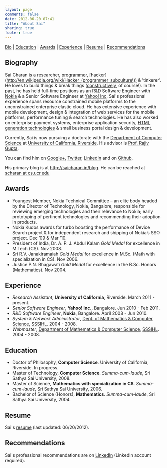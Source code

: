 ```yaml
---
layout: page
comments: false
date: 2012-06-20 07:41
title: "About Sai"
sharing: true
footer: true
---
```


[Bio](#bio) | [Education](#ed) | [Awards](#awards) | [Experience](#exp) | [Resume](#resume) | [Recommendations](#reco)

<a name="bio">Biography</a> 
------------

Sai Charan is a researcher, [programmer](http://www.paulgraham.com/head.html), [hacker](http://en.wikipedia.org/wiki/Hacker_(programmer_subculture\)) & 'tinkerer'. He loves to build things &amp; break things ([constructively](http://www.paulgraham.com/gh.html), of course!). In the past, he has held full-time positions as an R&amp;D Software Engineer with [Nokia](http://www.nokia.com/) &amp; a Senior Software Engineer at [Yahoo! Inc](http://smallbusiness.yahoo.com/). Sai's professional experience spans resource constrained mobile platforms to the unconstrained enterprise elastic cloud. He has extensive experience with mobile development, design &amp; integration of web services for the mobile platforms, performance tuning &amp; search technologies. He has also worked on enterprise payment systems, enterprise application security, [HTML generation technologies](http://en.wikipedia.org/wiki/RTML) &amp; small business portal design &amp; development.

Currently, Sai is now pursuing a doctorate with the <a href="http://www.cs.ucr.edu/index.php">Department of Computer Science</a> at <a href="http://www.ucr.edu">University of California, Riverside</a>. His advisor is <a href="http://www.cs.ucr.edu/~gupta/">Prof. Rajiv Gupta</a>.

You can find him on <a rel="me" href="https://plus.google.com/111168674571731850317">Google+</a>, <a title="Twitter" target="_blank" href="https://twitter.com/scharan">Twitter</a>, <a title="LinkedIn profile" target="_blank" href="http://www.linkedin.com/in/scharan">LinkedIn</a> and on <a title="Github" target="_blank" href="https://github.com/scharan">Github</a>.

His primary blog is at <a href="http://saicharan.in/blog">http://saicharan.in/blog</a>. He can be reached at <a title="e-mail Sai Charan" target="_self" href="mailto:scharan-nospam-cs.ucr.edu">scharan  at cs.ucr.edu</a>

<a name="awards">Awards</a> 
------------
+ Youngest Member, Nokia Technical Committee – an elite body headed by the Director of Technology, Nokia, Bangalore, responsible for reviewing emerging technologies and their relevance to Nokia; early prototyping of pertinent technologies and recommending their adoption in products.
+ Nokia Kudos awards for turbo boosting the performance of Device Search project & for independent research and shipping of Nokia’s SSO project. Dec ’09 & Mar ’10.
+ President of India, Dr. A. P. J. Abdul Kalam _Gold Medal_ for excellence in M.Tech (CS). Nov 2008.
+ Sri R.V. Janakiramaiah _Gold Medal_ for excellence in M.Sc. (Math with specialization in CS). Nov 2006.
+ Justice P.N. Bhagawati _Gold Medal_ for excellence in the B.Sc. Honors (Mathematics). Nov 2004.

<a name="exp">Experience</a>
---------
+ _Research Assistant_, **University of California**, Riverside. March 2011 - present.
+ _Senior Software Engineer_, **Yahoo! Inc.**, Bangalore. Jun 2010 - Feb 2011.
+ _R&amp;D Software Engineer_, **Nokia**, Bangalore. April 2008 - Jun 2010.
+ _System &amp; Network Administrator_, [Dept. of Mathematics &amp; Computer Science](http://sssihl.edu.in/dnn/Campuses/PrasanthiNilayamCampus/Departments/DepartmentofMathematicsAndComputerScience/Overview/tabid/262/Default.aspx), [SSSIHL](http://sssihl.edu.in). 2004 - 2008.
+ _Webmaster_, [Department of Mathematics &amp; Computer Science](http://sssihl.edu.in/dnn/Campuses/PrasanthiNilayamCampus/Departments/DepartmentofMathematicsAndComputerScience/Overview/tabid/262/Default.aspx), [SSSIHL](http://sssihl.edu.in). 2004 - 2008.

<a name="ed">Education</a>
---------
+ Doctor of Philosophy, **Computer Science**. University of California, Riverside. In progress.
+ Master of Technology, **Computer Science**. _Summa-cum-laude_, Sri Sathya Sai University, 2008.
+ Master of Science, **Mathematics with specialization in CS**. _Summa-cum-laude_, Sri Sathya Sai University, 2006.
+ Bachelor of Science (Honors), **Mathematics**. _Summa-cum-laude_, Sri Sathya Sai University, 2004.

<a name="resume">Resume</a>
------
Sai's [resume](/assets/SaiCharan.pdf) (last updated: 06/20/2012).

<a name="reco">Recommendations</a>
------
Sai's professional recommendations are on [LinkedIn](http://www.linkedin.com/profile/view?id=15463714#recommendations) (LinkedIn account required).

